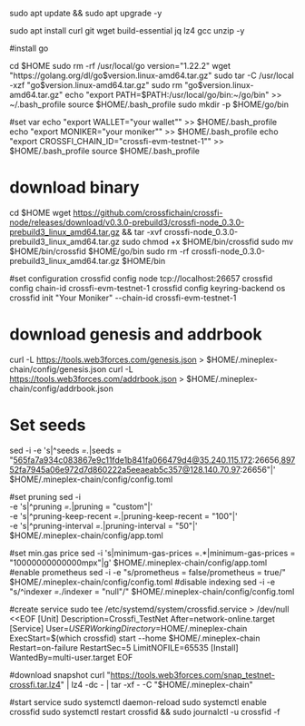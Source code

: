 sudo apt update && sudo apt upgrade -y

sudo apt install curl git wget build-essential jq lz4 gcc unzip -y

#install go

cd $HOME
sudo rm -rf /usr/local/go
version="1.22.2"
wget "https://golang.org/dl/go$version.linux-amd64.tar.gz"
sudo tar -C /usr/local -xzf "go$version.linux-amd64.tar.gz"
sudo rm "go$version.linux-amd64.tar.gz"
echo "export PATH=$PATH:/usr/local/go/bin:~/go/bin" >> ~/.bash_profile
source $HOME/.bash_profile
sudo mkdir -p $HOME/go/bin

#set var
echo "export WALLET="your wallet"" >> $HOME/.bash_profile
echo "export MONIKER="your moniker"" >> $HOME/.bash_profile
echo "export CROSSFI_CHAIN_ID="crossfi-evm-testnet-1"" >> $HOME/.bash_profile
source $HOME/.bash_profile

# download binary
cd $HOME
wget https://github.com/crossfichain/crossfi-node/releases/download/v0.3.0-prebuild3/crossfi-node_0.3.0-prebuild3_linux_amd64.tar.gz && tar -xvf crossfi-node_0.3.0-prebuild3_linux_amd64.tar.gz
sudo chmod +x $HOME/bin/crossfid
sudo mv $HOME/bin/crossfid $HOME/go/bin
sudo rm -rf crossfi-node_0.3.0-prebuild3_linux_amd64.tar.gz $HOME/bin

#set configuration 
crossfid config node tcp://localhost:26657
crossfid config chain-id crossfi-evm-testnet-1
crossfid config keyring-backend os
crossfid init "Your Moniker" --chain-id crossfi-evm-testnet-1

# download genesis and addrbook
curl -L https://tools.web3forces.com/genesis.json > $HOME/.mineplex-chain/config/genesis.json
curl -L https://tools.web3forces.com/addrbook.json > $HOME/.mineplex-chain/config/addrbook.json

# Set seeds
sed -i -e 's|^seeds *=.*|seeds = "565fa7a934c083867e9c11fde1b841fa066479d4@35.240.115.172:26656,89752fa7945a06e972d7d860222a5eeaeab5c357@128.140.70.97:26656"|' $HOME/.mineplex-chain/config/config.toml

#set pruning
sed -i \
  -e 's|^pruning *=.*|pruning = "custom"|' \
  -e 's|^pruning-keep-recent *=.*|pruning-keep-recent = "100"|' \
  -e 's|^pruning-interval *=.*|pruning-interval = "50"|' \
  $HOME/.mineplex-chain/config/app.toml

#set min.gas price 
sed -i 's|minimum-gas-prices =.*|minimum-gas-prices = "10000000000000mpx"|g' $HOME/.mineplex-chain/config/app.toml
#enable prometheus
sed -i -e "s/prometheus = false/prometheus = true/" $HOME/.mineplex-chain/config/config.toml
#disable indexing
sed -i -e "s/^indexer *=.*/indexer = \"null\"/" $HOME/.mineplex-chain/config/config.toml

#create service
sudo tee /etc/systemd/system/crossfid.service > /dev/null <<EOF
[Unit]
Description=Crossfi_TestNet
After=network-online.target
[Service]
User=$USER
WorkingDirectory=$HOME/.mineplex-chain
ExecStart=$(which crossfid) start --home $HOME/.mineplex-chain
Restart=on-failure
RestartSec=5
LimitNOFILE=65535
[Install]
WantedBy=multi-user.target
EOF

#download snapshot
curl "https://tools.web3forces.com/snap_testnet-crossfi.tar.lz4" | lz4 -dc - | tar -xf - -C "$HOME/.mineplex-chain"

#start service
sudo systemctl daemon-reload
sudo systemctl enable crossfid
sudo systemctl restart crossfid && sudo journalctl -u crossfid -f
